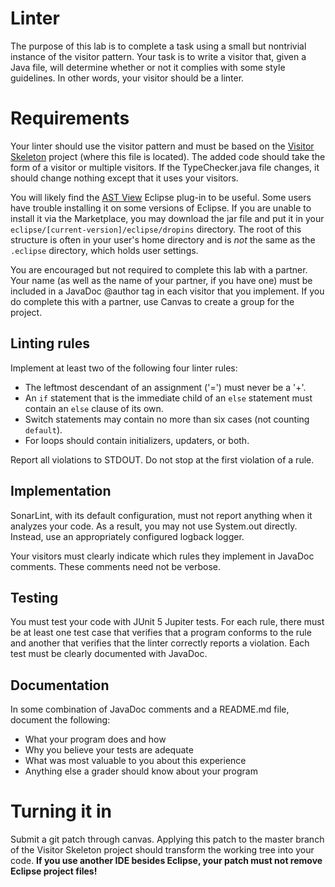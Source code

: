 # Linter

The purpose of this lab is to complete a task using a small but nontrivial instance of the visitor pattern. Your task is to write a visitor that, given a Java file, will determine whether or not it complies with some style guidelines. In other words, your visitor should be a linter.

# Requirements

Your linter should use the visitor pattern and must be based on the [Visitor Skeleton](https://bitbucket.org/byucs329/visitor-skeleton) project (where this file is located). The added code should take the form of a visitor or multiple visitors. If the TypeChecker.java file changes, it should change nothing except that it uses your visitors.

You will likely find the [AST View](https://www.eclipse.org/jdt/ui/astview/index.php) Eclipse plug-in to be useful. Some users have trouble installing it on some versions of Eclipse. If you are unable to install it via the Marketplace, you may download the jar file and put it in your `eclipse/[current-version]/eclipse/dropins` directory. The root of this structure is often in your user's home directory and is *not* the same as the `.eclipse` directory, which holds user settings.

You are encouraged but not required to complete this lab with a partner. Your name (as well as the name of your partner, if you have one) must be included in a JavaDoc @author tag in each visitor that you implement. If you do complete this with a partner, use Canvas to create a group for the project.

## Linting rules

Implement at least two of the following four linter rules:

* The leftmost descendant of an assignment ('=') must never be a '+'.
* An `if` statement that is the immediate child of an `else` statement must contain an `else` clause of its own.
* Switch statements may contain no more than six cases (not counting `default`).
* For loops should contain initializers, updaters, or both.

Report all violations to STDOUT. Do not stop at the first violation of a rule.

## Implementation

SonarLint, with its default configuration, must not report anything when it analyzes your code. As a result, you may not use System.out directly. Instead, use an appropriately configured logback logger.

Your visitors must clearly indicate which rules they implement in JavaDoc comments. These comments need not be verbose.

## Testing

You must test your code with JUnit 5 Jupiter tests. For each rule, there must be at least one test case that verifies that a program conforms to the rule and another that verifies that the linter correctly reports a violation. Each test must be clearly documented with JavaDoc.

## Documentation

In some combination of JavaDoc comments and a README.md file, document the following:

* What your program does and how
* Why you believe your tests are adequate
* What was most valuable to you about this experience
* Anything else a grader should know about your program

# Turning it in

Submit a git patch through canvas. Applying this patch to the master branch of the Visitor Skeleton project should transform the working tree into your code. **If you use another IDE besides Eclipse, your patch must not remove Eclipse project files!**
